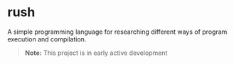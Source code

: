 # rush

A simple programming language for researching different ways of program
execution and compilation.

> **Note:** This project is in early active development
